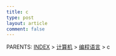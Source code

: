 ```yaml
---
title: c
type: post
layout: article
comment: false
---
```


PARENTS: [INDEX](/gknows/wiki) > [计算机](/gknows/计算机) > [编程语言](/gknows/编程语言) > c

